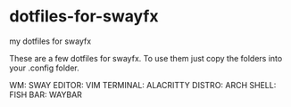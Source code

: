 # dotfiles-for-swayfx
my dotfiles for swayfx



These are a few dotfiles for swayfx. To use them just copy the folders into your .config folder.

WM: SWAY
EDITOR: VIM
TERMINAL: ALACRITTY
DISTRO: ARCH
SHELL: FISH
BAR: WAYBAR
